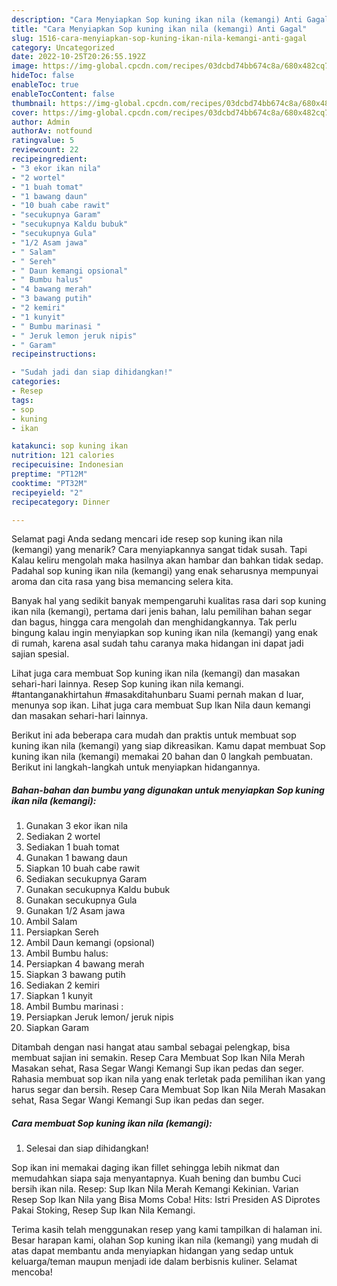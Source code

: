 ```yaml
---
description: "Cara Menyiapkan Sop kuning ikan nila (kemangi) Anti Gagal"
title: "Cara Menyiapkan Sop kuning ikan nila (kemangi) Anti Gagal"
slug: 1516-cara-menyiapkan-sop-kuning-ikan-nila-kemangi-anti-gagal
category: Uncategorized
date: 2022-10-25T20:26:55.192Z
image: https://img-global.cpcdn.com/recipes/03dcbd74bb674c8a/680x482cq70/sop-kuning-ikan-nila-kemangi-foto-resep-utama.jpg
hideToc: false
enableToc: true
enableTocContent: false
thumbnail: https://img-global.cpcdn.com/recipes/03dcbd74bb674c8a/680x482cq70/sop-kuning-ikan-nila-kemangi-foto-resep-utama.jpg
cover: https://img-global.cpcdn.com/recipes/03dcbd74bb674c8a/680x482cq70/sop-kuning-ikan-nila-kemangi-foto-resep-utama.jpg
author: Admin
authorAv: notfound
ratingvalue: 5
reviewcount: 22
recipeingredient:
- "3 ekor ikan nila"
- "2 wortel"
- "1 buah tomat"
- "1 bawang daun"
- "10 buah cabe rawit"
- "secukupnya Garam"
- "secukupnya Kaldu bubuk"
- "secukupnya Gula"
- "1/2 Asam jawa"
- " Salam"
- " Sereh"
- " Daun kemangi opsional"
- " Bumbu halus"
- "4 bawang merah"
- "3 bawang putih"
- "2 kemiri"
- "1 kunyit"
- " Bumbu marinasi "
- " Jeruk lemon jeruk nipis"
- " Garam"
recipeinstructions:

- "Sudah jadi dan siap dihidangkan!"
categories:
- Resep
tags:
- sop
- kuning
- ikan

katakunci: sop kuning ikan 
nutrition: 121 calories
recipecuisine: Indonesian
preptime: "PT12M"
cooktime: "PT32M"
recipeyield: "2"
recipecategory: Dinner

---
```



Selamat pagi Anda sedang mencari ide resep sop kuning ikan nila (kemangi) yang menarik? Cara menyiapkannya sangat tidak susah. Tapi Kalau keliru mengolah maka hasilnya akan hambar dan bahkan tidak sedap. Padahal sop kuning ikan nila (kemangi) yang enak seharusnya mempunyai aroma dan cita rasa yang bisa memancing selera kita.


Banyak hal yang sedikit banyak mempengaruhi kualitas rasa dari sop kuning ikan nila (kemangi), pertama dari jenis bahan, lalu pemilihan bahan segar dan bagus, hingga cara mengolah dan menghidangkannya. Tak perlu bingung kalau ingin menyiapkan sop kuning ikan nila (kemangi) yang enak di rumah, karena asal sudah tahu caranya maka hidangan ini dapat jadi sajian spesial.

Lihat juga cara membuat Sop kuning ikan nila (kemangi) dan masakan sehari-hari lainnya. Resep Sop kuning ikan nila kemangi. #tantanganakhirtahun #masakditahunbaru Suami pernah makan d luar, menunya sop ikan. Lihat juga cara membuat Sup Ikan Nila daun kemangi dan masakan sehari-hari lainnya.


Berikut ini ada beberapa cara mudah dan praktis untuk membuat sop kuning ikan nila (kemangi) yang siap dikreasikan. Kamu dapat membuat Sop kuning ikan nila (kemangi) memakai 20 bahan dan 0 langkah pembuatan. Berikut ini langkah-langkah untuk menyiapkan hidangannya.

<!--inarticleads1-->

##### Bahan-bahan dan bumbu yang digunakan untuk menyiapkan Sop kuning ikan nila (kemangi):

1. Gunakan 3 ekor ikan nila
1. Sediakan 2 wortel
1. Sediakan 1 buah tomat
1. Gunakan 1 bawang daun
1. Siapkan 10 buah cabe rawit
1. Sediakan secukupnya Garam
1. Gunakan secukupnya Kaldu bubuk
1. Gunakan secukupnya Gula
1. Gunakan 1/2 Asam jawa
1. Ambil  Salam
1. Persiapkan  Sereh
1. Ambil  Daun kemangi (opsional)
1. Ambil  Bumbu halus:
1. Persiapkan 4 bawang merah
1. Siapkan 3 bawang putih
1. Sediakan 2 kemiri
1. Siapkan 1 kunyit
1. Ambil  Bumbu marinasi :
1. Persiapkan  Jeruk lemon/ jeruk nipis
1. Siapkan  Garam


Ditambah dengan nasi hangat atau sambal sebagai pelengkap, bisa membuat sajian ini semakin. Resep Cara Membuat Sop Ikan Nila Merah Masakan sehat, Rasa Segar Wangi Kemangi Sup ikan pedas dan seger. Rahasia membuat sop ikan nila yang enak terletak pada pemilihan ikan yang harus segar dan bersih. Resep Cara Membuat Sop Ikan Nila Merah Masakan sehat, Rasa Segar Wangi Kemangi Sup ikan pedas dan seger. 

<!--inarticleads2-->

##### Cara membuat Sop kuning ikan nila (kemangi):


1. Selesai dan siap dihidangkan!

Sop ikan ini memakai daging ikan fillet sehingga lebih nikmat dan memudahkan siapa saja menyantapnya. Kuah bening dan bumbu Cuci bersih ikan nila. Resep: Sup Ikan Nila Merah Kemangi Kekinian. Varian Resep Sop Ikan Nila yang Bisa Moms Coba! Hits: Istri Presiden AS Diprotes Pakai Stoking, Resep Sup Ikan Nila Kemangi. 

Terima kasih telah menggunakan resep yang kami tampilkan di halaman ini. Besar harapan kami, olahan Sop kuning ikan nila (kemangi) yang mudah di atas dapat membantu anda menyiapkan hidangan yang sedap untuk keluarga/teman maupun menjadi ide dalam berbisnis kuliner. Selamat mencoba!
